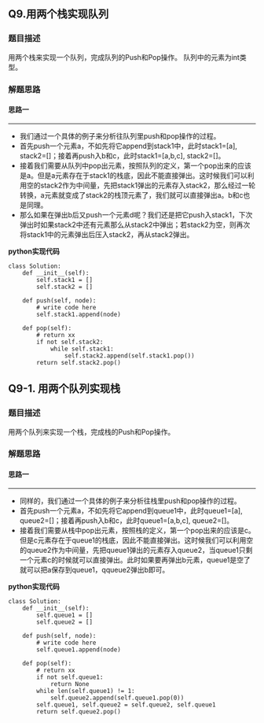 ## Q9.用两个栈实现队列
### 题目描述
用两个栈来实现一个队列，完成队列的Push和Pop操作。 队列中的元素为int类型。

### 解题思路
#### 思路一
****
- 我们通过一个具体的例子来分析往队列里push和pop操作的过程。
- 首先push一个元素a，不如先将它append到stack1中，此时stack1=[a], stack2=[]；接着再push入b和c，此时stack1=[a,b,c], stack2=[]。
- 接着我们需要从队列中pop出元素，按照队列的定义，第一个pop出来的应该是a。但是a元素存在于stack1的栈底，因此不能直接弹出。这时候我们可以利用空的stack2作为中间量，先把stack1弹出的元素存入stack2，那么经过一轮转换，a元素就变成了stack2的栈顶元素了，我们就可以直接弹出a。b和c也是同理。
- 那么如果在弹出b后又push一个元素d呢？我们还是把它push入stack1，下次弹出时如果stack2中还有元素那么从stack2中弹出；若stack2为空，则再次将stack1中的元素弹出后压入stack2，再从stack2弹出。

**python实现代码**
```
class Solution:
    def __init__(self):
        self.stack1 = []
        self.stack2 = []
        
    def push(self, node):
        # write code here
        self.stack1.append(node)
        
    def pop(self):
        # return xx
        if not self.stack2:
            while self.stack1:
                self.stack2.append(self.stack1.pop())
        return self.stack2.pop()

```

## Q9-1. 用两个队列实现栈
### 题目描述
用两个队列来实现一个栈，完成栈的Push和Pop操作。

### 解题思路
#### 思路一
****
- 同样的，我们通过一个具体的例子来分析往栈里push和pop操作的过程。
- 首先push一个元素a，不如先将它append到queue1中，此时queue1=[a], queue2=[]；接着再push入b和c，此时queue1=[a,b,c], queue2=[]。
- 接着我们需要从栈中pop出元素，按照栈的定义，第一个pop出来的应该是c。但是c元素存在于queue1的栈底，因此不能直接弹出。这时候我们可以利用空的queue2作为中间量，先把queue1弹出的元素存入queue2，当queue1只剩一个元素c的时候就可以直接弹出。此时如果要再弹出b元素，queue1是空了就可以把a保存到queue1，qqueue2弹出b即可。


**python实现代码**
```
class Solution:
    def __init__(self):
        self.queue1 = []
        self.queue2 = []
        
    def push(self, node):
        # write code here
        self.queue1.append(node)
        
    def pop(self):
        # return xx
        if not self.queue1:
            return None
        while len(self.queue1) != 1:
            self.queue2.append(self.queue1.pop(0))
        self.queue1, self.queue2 = self.queue2, self.queue1
        return self.queue2.pop()

```